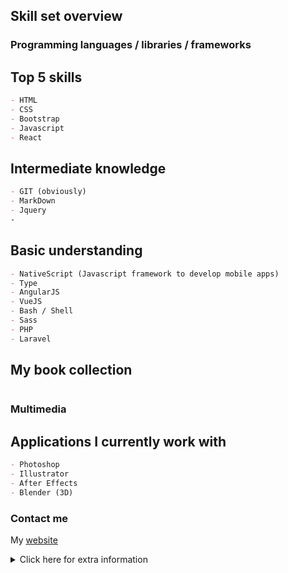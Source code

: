 ## Skill set overview
### Programming languages / libraries / frameworks



## Top 5 skills
```markdown
- HTML
- CSS
- Bootstrap
- Javascript
- React
```
## Intermediate knowledge
```markdown
- GIT (obviously)
- MarkDown
- Jquery
-
```
## Basic understanding
```markdown
- NativeScript (Javascript framework to develop mobile apps)
- Type
- AngularJS
- VueJS
- Bash / Shell
- Sass
- PHP 
- Laravel
```
## My book collection
```markdown

```
### Multimedia
## Applications I currently work with 
```markdown
- Photoshop
- Illustrator
- After Effects
- Blender (3D)
```

### Contact me

My [website](https://www.philipdenys.be) 

<details><summary>Click here for extra information</summary>
<p>

#### yes, I've hidden this markdown section :p

```markdown
I used markdown/git to make this *skill set overview*
```

</p>
</details>

